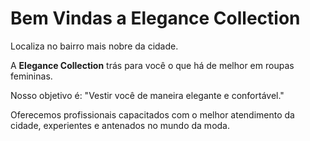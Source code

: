 <H1> Bem Vindas a  Elegance Collection</h1>

 <p>Localiza no bairro mais nobre da cidade.
 <p>A <strong>Elegance Collection</strong> trás para você o que há de melhor em roupas femininas.</p>
     
 <p>Nosso objetivo é: "Vestir você de maneira elegante e confortável."</p>
 <p>Oferecemos profissionais capacitados com o melhor atendimento da cidade, experientes e antenados no mundo da moda.</p>
 
